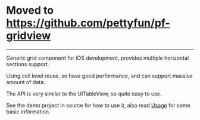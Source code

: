 # Moved to https://github.com/pettyfun/pf-gridview #



---

Generic grid component for iOS development, provides multiple horizontal sections support.

Using cell level reuse, so have good performance, and can support massive amount of data.

The API is very similar to the UITableView, so quite easy to use.

See the demo project in source for how to use it, also read [Usage](Usage.md) for some basic information.